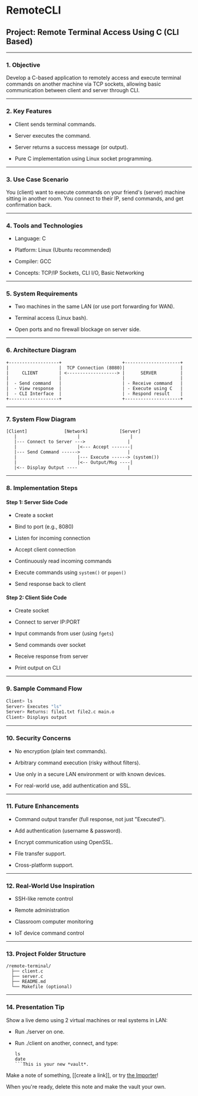 # RemoteCLI
## Project: Remote Terminal Access Using C (CLI Based)

---

### 1. Objective

Develop a C-based application to remotely access and execute terminal commands on another machine via TCP sockets, allowing basic communication between client and server through CLI.

---

### 2. Key Features

- Client sends terminal commands.
    
- Server executes the command.
    
- Server returns a success message (or output).
    
- Pure C implementation using Linux socket programming.
    

---

### 3. Use Case Scenario

You (client) want to execute commands on your friend's (server) machine sitting in another room. You connect to their IP, send commands, and get confirmation back.

---

### 4. Tools and Technologies

- Language: C
    
- Platform: Linux (Ubuntu recommended)
    
- Compiler: GCC
    
- Concepts: TCP/IP Sockets, CLI I/O, Basic Networking
    

---

### 5. System Requirements

- Two machines in the same LAN (or use port forwarding for WAN).
    
- Terminal access (Linux bash).
    
- Open ports and no firewall blockage on server side.
    

---

### 6. Architecture Diagram

```
+-------------------+                       +---------------------+
|                   |  TCP Connection (8080)|                     |
|     CLIENT        | <-------------------> |      SERVER         |
|                   |                       |                     |
|  - Send command   |                       | - Receive command   |
|  - View response  |                       | - Execute using C   |
|  - CLI Interface  |                       | - Respond result    |
+-------------------+                       +---------------------+
```

---

### 7. System Flow Diagram

```
[Client]              [Network]            [Server]
   |                       |                   |
   |--- Connect to Server --->                |
   |                       |<--- Accept -------|
   |--- Send Command ------>                  |
   |                       |--- Execute ------> (system())
   |                       |<-- Output/Msg ----|
   |<-- Display Output ----                   |
```

---

### 8. Implementation Steps

#### Step 1: Server Side Code

- Create a socket
    
- Bind to port (e.g., 8080)
    
- Listen for incoming connection
    
- Accept client connection
    
- Continuously read incoming commands
    
- Execute commands using `system()` or `popen()`
    
- Send response back to client
    

#### Step 2: Client Side Code

- Create socket
    
- Connect to server IP:PORT
    
- Input commands from user (using `fgets`)
    
- Send commands over socket
    
- Receive response from server
    
- Print output on CLI
    

---

### 9. Sample Command Flow

```bash
Client> ls
Server> Executes "ls"
Server> Returns: file1.txt file2.c main.o
Client> Displays output
```

---

### 10. Security Concerns

- No encryption (plain text commands).
    
- Arbitrary command execution (risky without filters).
    
- Use only in a secure LAN environment or with known devices.
    
- For real-world use, add authentication and SSL.
    

---

### 11. Future Enhancements

- Command output transfer (full response, not just "Executed").
    
- Add authentication (username & password).
    
- Encrypt communication using OpenSSL.
    
- File transfer support.
    
- Cross-platform support.
    

---

### 12. Real-World Use Inspiration

- SSH-like remote control
    
- Remote administration
    
- Classroom computer monitoring
    
- IoT device command control
    

---

### 13. Project Folder Structure

```
/remote-terminal/
  ├── client.c
  ├── server.c
  ├── README.md
  └── Makefile (optional)
```

---

### 14. Presentation Tip

Show a live demo using 2 virtual machines or real systems in LAN:

- Run ./server on one.
    
- Run ./client on another, connect, and type:
    
    ```
    ls
    date
    ```This is your new *vault*.

Make a note of something, [[create a link]], or try [the Importer](https://help.obsidian.md/Plugins/Importer)!

When you're ready, delete this note and make the vault your own.
